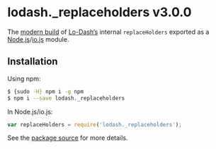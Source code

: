 # lodash._replaceholders v3.0.0

The [modern build](https://github.com/lodash/lodash/wiki/Build-Differences) of [Lo-Dash’s](https://lodash.com/) internal `replaceHolders` exported as a [Node.js](http://nodejs.org/)/[io.js](https://iojs.org/) module.

## Installation

Using npm:

```bash
$ {sudo -H} npm i -g npm
$ npm i --save lodash._replaceholders
```

In Node.js/io.js:

```js
var replaceHolders = require('lodash._replaceholders');
```

See the [package source](https://github.com/lodash/lodash/blob/3.0.0-npm-packages/lodash._replaceholders) for more details.
